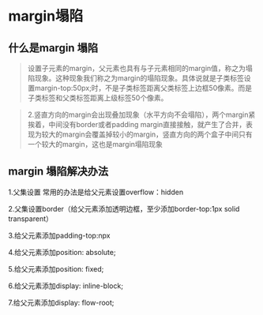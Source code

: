 
# margin塌陷
## 什么是margin 塌陷
>设置子元素的margin，父元素也具有与子元素相同的margin值，称之为塌陷现象。这种现象我们称之为margin的塌陷现象。具体说就是子类标签设置margin-top:50px;时，不是子类标签距离父类标签上边框50像素。而是子类标签和父类标签距离上级标签50个像素。

>2.竖直方向的margin会出现叠加现象（水平方向不会塌陷），两个margin紧挨着，中间没有border或者padding
margin直接接触，就产生了合并，表现为较大的margin会覆盖掉较小的margin，竖直方向的两个盒子中间只有一个较大的margin，这也是margin塌陷现象


## margin 塌陷解决办法

1.父集设置 常用的办法是给父元素设置overflow：hidden

2.父集设置border（给父元素添加透明边框，至少添加border-top:1px solid transparent）

3.给父元素添加padding-top:npx

4.给父元素添加position: absolute;

5.给父元素添加position: fixed;

6.给父元素添加display: inline-block;

7.给父元素添加display: flow-root;
